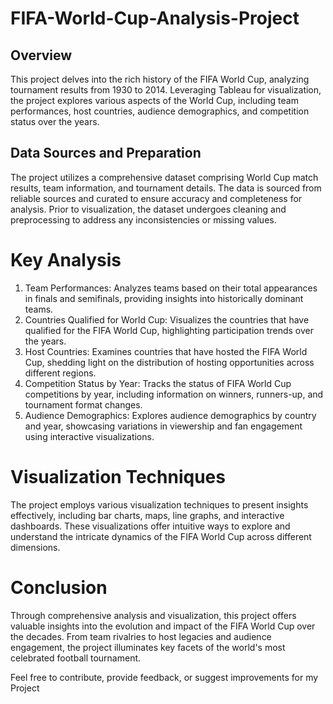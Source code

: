 # FIFA-World-Cup-Analysis-Project

## Overview
This project delves into the rich history of the FIFA World Cup, analyzing tournament results from 1930 to 2014. Leveraging Tableau for visualization, the project explores various aspects of the World Cup, including team performances, host countries, audience demographics, and competition status over the years.

## Data Sources and Preparation
The project utilizes a comprehensive dataset comprising World Cup match results, team information, and tournament details. The data is sourced from reliable sources and curated to ensure accuracy and completeness for analysis. Prior to visualization, the dataset undergoes cleaning and preprocessing to address any inconsistencies or missing values.

# Key Analysis
1. Team Performances:
Analyzes teams based on their total appearances in finals and semifinals, providing insights into historically dominant teams.
2. Countries Qualified for World Cup:
Visualizes the countries that have qualified for the FIFA World Cup, highlighting participation trends over the years.
3. Host Countries:
Examines countries that have hosted the FIFA World Cup, shedding light on the distribution of hosting opportunities across different regions.
4. Competition Status by Year:
Tracks the status of FIFA World Cup competitions by year, including information on winners, runners-up, and tournament format changes.
5. Audience Demographics:
Explores audience demographics by country and year, showcasing variations in viewership and fan engagement using interactive visualizations.

# Visualization Techniques
The project employs various visualization techniques to present insights effectively, including bar charts, maps, line graphs, and interactive dashboards. These visualizations offer intuitive ways to explore and understand the intricate dynamics of the FIFA World Cup across different dimensions.

# Conclusion
Through comprehensive analysis and visualization, this project offers valuable insights into the evolution and impact of the FIFA World Cup over the decades. From team rivalries to host legacies and audience engagement, the project illuminates key facets of the world's most celebrated football tournament.

Feel free to contribute, provide feedback, or suggest improvements for my Project

